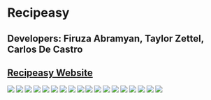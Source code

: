 # Recipeasy
## Developers: Firuza Abramyan, Taylor Zettel, Carlos De Castro

## [Recipeasy Website](https://recipeasy.co/)
![](client/src/images/readme/page1.png)
![](client/src/images/readme/page2.png)
![](client/src/images/readme/page3.png)
![](client/src/images/readme/page4.png)
![](client/src/images/readme/page5.png)
![](client/src/images/readme/page6.png)
![](client/src/images/readme/page7.png)
![](client/src/images/readme/page8.png)
![](client/src/images/readme/page9.png)
![](client/src/images/readme/page10.png)
![](client/src/images/readme/page11.png)
![](client/src/images/readme/page12.png)
![](client/src/images/readme/page13.png)
![](client/src/images/readme/page14.png)
![](client/src/images/readme/page15.png)
![](client/src/images/readme/page16.png)
![](client/src/images/readme/page17.png)
![](client/src/images/readme/page18.png)


